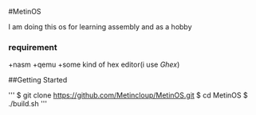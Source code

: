 #MetinOS

I am doing this os for learning assembly and as a hobby


### **requirement**

+nasm
+qemu
+some kind of hex editor(i use *Ghex*)


##Getting Started

'''
$ git clone https://github.com/Metincloup/MetinOS.git
$ cd MetinOS
$ ./build.sh
'''



